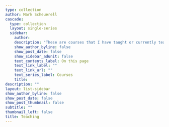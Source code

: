 ```yaml
---
type: collection
author: Mark Scheuerell
cascade:
  type: collection
  layout: single-series
  sidebar:
    author: 
    description: "These are courses that I have taught or currently teach at the University of Washington."
    show_author_byline: false
    show_post_date: false
    show_sidebar_adunit: false
    text_contents_label: On this page
    text_link_label: ""
    text_link_url: ""
    text_series_label: Courses
    title: 
description: ""
layout: list-sidebar
show_author_byline: false
show_post_date: false
show_post_thumbnail: false
subtitle: ""
thumbnail_left: false
title: Teaching
---
```

